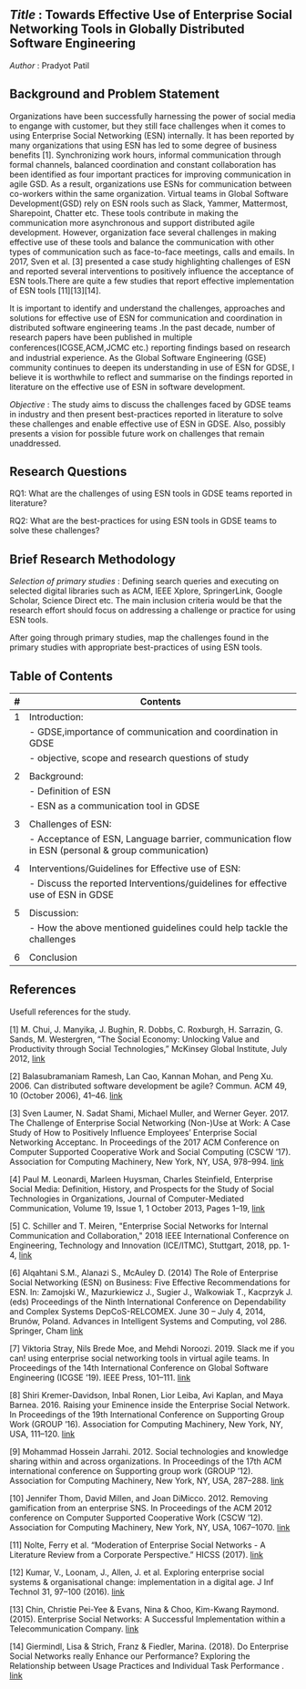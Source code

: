## *Title* : Towards Effective Use of Enterprise Social Networking Tools in Globally Distributed Software Engineering

*Author* : Pradyot Patil

## Background and Problem Statement

Organizations have been successfully harnessing the power of social media to engange with customer, but they still face challenges when it comes to using Enterprise Social Networking (ESN) internally. It has been reported by many organizations that using ESN has led to some degree of business benefits [1]. Synchronizing work hours, informal communication through formal channels, balanced coordination and constant collaboration has been identified as four important practices for improving communication in agile GSD. As a result, organizations use ESNs for communication between co-workers within the same organization. Virtual teams in Global Software Development(GSD) rely on ESN rools such as Slack, Yammer, Mattermost, Sharepoint, Chatter etc. These tools contribute in making the communication more asynchronous and support distributed agile development. However, organization face several challenges in making effective use of these tools and balance the communication with other types of communication such as face-to-face meetings, calls and emails. In 2017, Sven et al. [3] presented a case study highlighting challenges of ESN and reported several interventions to positively influence the acceptance of ESN tools.There are quite a few studies that report effective implementation of ESN tools [11][13][14].

It is important to identify and understand the challenges, approaches and solutions for effective use of ESN for communication and coordination in distributed software engineering teams .In the past decade, number of research papers have been published in multiple conferences(ICGSE,ACM,JCMC etc.) reporting ﬁndings based on research and industrial experience. As the Global Software Engineering (GSE) community continues to deepen its understanding in use of ESN for GDSE, I believe it is worthwhile to reflect and summarise on the findings reported in literature on the effective use of ESN in software development.

*Objective* : The study aims to discuss the challenges faced by GDSE teams in industry and then present best-practices reported in literature to solve these challenges and enable effective use of ESN in GDSE. Also, possibly presents a vision for possible future work on challenges that remain unaddressed.

## Research Questions

RQ1: What are the challenges of using ESN tools in GDSE teams reported in literature?

RQ2: What are the best-practices for using ESN tools in GDSE teams to solve these challenges?

## Brief Research Methodology

*Selection of primary studies* : Defining search queries and executing on selected digital libraries such as ACM, IEEE Xplore, SpringerLink, Google Scholar, Science Direct etc. The main inclusion criteria would be that the research effort should focus on addressing a challenge or practice for using ESN tools. 

After going through primary studies, map the challenges found in the primary studies with appropriate best-practices of using ESN tools. 

## Table of Contents

| # | Contents                                                                                                   |
|---|------------------------------------------------------------------------------------------------------------|
| 1 | Introduction:                                                                                              |
|   | - GDSE,importance of communication and coordination in GDSE                                                |
|   | - objective, scope and research questions of study                                                         |
|   |                                                                                                            |
| 2 | Background:                                                                                                |
|   | - Definition of ESN                                                                                        |
|   | - ESN as a communication tool in GDSE                                                                      |
|   |                                                                                                            |
| 3 | Challenges of ESN:                                                                                         |
|   | - Acceptance of ESN, Language barrier, communication flow in ESN (personal & group communication)          |
|   |                                                                                                            |
| 4 | Interventions/Guidelines for Effective use of ESN:                                                         |
|   | - Discuss the reported Interventions/guidelines for effective use of ESN in GDSE                           |
|   |                                                                                                            |
| 5 | Discussion:                                                                                                |
|   | - How the above mentioned guidelines could help tackle the challenges                                      |
|   |                                                                                                            |
| 6 | Conclusion                                                                                                 |


## References

Usefull references for the study.

[1] M. Chui, J. Manyika, J. Bughin, R. Dobbs, C. Roxburgh, H. Sarrazin, G. Sands, M. Westergren, “The Social Economy: Unlocking Value and Productivity through Social Technologies,” McKinsey Global Institute, July 2012, [link](http://www.mckinsey.com/insights/high_tech_telecoms_internet/the_social_economy)

[2] Balasubramaniam Ramesh, Lan Cao, Kannan Mohan, and Peng Xu. 2006. Can distributed software development be agile? Commun. ACM 49, 10 (October 2006), 41–46. [link](https://doi.org/10.1145/1164394.1164418)

[3] Sven Laumer, N. Sadat Shami, Michael Muller, and Werner Geyer. 2017. The Challenge of Enterprise Social Networking (Non-)Use at Work: A Case Study of How to Positively Influence Employees’ Enterprise Social Networking Acceptanc. In Proceedings of the 2017 ACM Conference on Computer Supported Cooperative Work and Social Computing (CSCW ’17). Association for Computing Machinery, New York, NY, USA, 978–994. [link](https://doi.org/10.1145/2998181.2998309)
  
[4] Paul M. Leonardi, Marleen Huysman, Charles Steinfield, Enterprise Social Media: Definition, History, and Prospects for the Study of Social Technologies in Organizations, Journal of Computer-Mediated Communication, Volume 19, Issue 1, 1 October 2013, Pages 1–19, [link](https://doi.org/10.1111/jcc4.12029)

[5] C. Schiller and T. Meiren, "Enterprise Social Networks for Internal Communication and Collaboration," 2018 IEEE International Conference on Engineering, Technology and Innovation (ICE/ITMC), Stuttgart, 2018, pp. 1-4, [link](https://ieeexplore.ieee.org/abstract/document/8436337)

[6] Alqahtani S.M., Alanazi S., McAuley D. (2014) The Role of Enterprise Social Networking (ESN) on Business: Five Effective Recommendations for ESN. In: Zamojski W., Mazurkiewicz J., Sugier J., Walkowiak T., Kacprzyk J. (eds) Proceedings of the Ninth International Conference on Dependability and Complex Systems DepCoS-RELCOMEX. June 30 – July 4, 2014, Brunów, Poland. Advances in Intelligent Systems and Computing, vol 286. Springer, Cham [link](https://doi.org/10.1007/978-3-319-07013-1_3)

[7] Viktoria Stray, Nils Brede Moe, and Mehdi Noroozi. 2019. Slack me if you can! using enterprise social networking tools in virtual agile teams. In Proceedings of the 14th International Conference on Global Software Engineering (ICGSE ’19). IEEE Press, 101–111. [link](https://doi.org/10.1109/ICGSE.2019.00031)

[8] Shiri Kremer-Davidson, Inbal Ronen, Lior Leiba, Avi Kaplan, and Maya Barnea. 2016. Raising your Eminence inside the Enterprise Social Network. In Proceedings of the 19th International Conference on Supporting Group Work (GROUP ’16). Association for Computing Machinery, New York, NY, USA, 111–120. [link](https://doi.org/10.1145/2957276.2957281)

[9] Mohammad Hossein Jarrahi. 2012. Social technologies and knowledge sharing within and across organizations. In Proceedings of the 17th ACM international conference on Supporting group work (GROUP ’12). Association for Computing Machinery, New York, NY, USA, 287–288. [link](https://doi.org/10.1145/2389176.2389222)

[10] Jennifer Thom, David Millen, and Joan DiMicco. 2012. Removing gamification from an enterprise SNS. In Proceedings of the ACM 2012 conference on Computer Supported Cooperative Work (CSCW ’12). Association for Computing Machinery, New York, NY, USA, 1067–1070. [link](https://doi.org/10.1145/2145204.2145362)

[11] Nolte, Ferry et al. “Moderation of Enterprise Social Networks - A Literature Review from a Corporate Perspective.” HICSS (2017). [link](https://scholarspace.manoa.hawaii.edu/handle/10125/41392)

[12] Kumar, V., Loonam, J., Allen, J. et al. Exploring enterprise social systems & organisational change: implementation in a digital age. J Inf Technol 31, 97–100 (2016). [link](https://doi.org/10.1057/jit.2016.13)

[13] Chin, Christie Pei-Yee & Evans, Nina & Choo, Kim-Kwang Raymond. (2015). Enterprise Social Networks: A Successful Implementation within a Telecommunication Company. [link](https://aisel.aisnet.org/amcis2015/SocialComputing/GeneralPresentations/4/)

[14] Giermindl, Lisa & Strich, Franz & Fiedler, Marina. (2018). Do Enterprise Social Networks really Enhance our Performance? Exploring the Relationship between Usage Practices and Individual Task Performance . [link](https://aisel.aisnet.org/icis2018/social/Presentations/28/)
